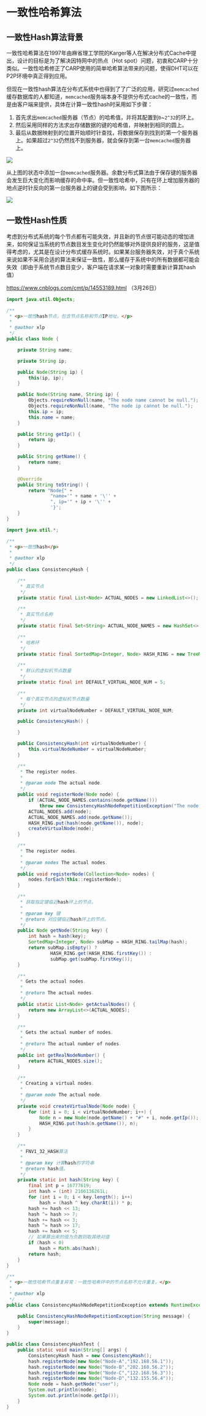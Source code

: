 # 一致性哈希算法

## 一致性Hash算法背景

一致性哈希算法在1997年由麻省理工学院的Karger等人在解决分布式Cache中提出，设计的目标是为了解决因特网中的热点（Hot spot）问题，初衷和CARP十分类似。一致性哈希修正了CARP使用的简单哈希算法带来的问题，使得DHT可以在P2P环境中真正得到应用。

但现在一致性hash算法在分布式系统中也得到了了广泛的应用，研究过`memcached`缓存数据库的人都知道，`memcached`服务端本身不提供分布式cache的一致性，而是由客户端来提供，具体在计算一致性hash时采用如下步骤：

1. 首先求出`memcached`服务器（节点）的哈希值，并将其配置到`0`~`2^32`的环上。
2. 然后采用同样的方法求出存储数据的键的哈希值，并映射到相同的圆上。
3. 最后从数据映射到的位置开始顺时针查找，将数据保存到找到的第一个服务器上。如果超过`2^32`仍然找不到服务器，就会保存到第一台`memcached`服务器上。

![](images/consistency_hash_1.png)

从上图的状态中添加一台`memcached`服务器。余数分布式算法由于保存键的服务器会发生巨大变化而影响缓存的命中率。但一致性哈希中，只有在环上增加服务器的地点逆时针反向的第一台服务器上的键会受到影响，如下图所示：

![](images/consistency_hash_2.png)

## 一致性Hash性质

考虑到分布式系统的每个节点都有可能失效，并且新的节点很可能动态的增加进来，如何保证当系统的节点数目发生变化时仍然能够对外提供良好的服务，这是值得考虑的，尤其是在设计分布式缓存系统时。如果某台服务器失效，对于真个系统来说如果不采用合适的算法来保证一致性，那么缓存于系统中的所有数据都可能会失效（即由于系统节点数目变少，客户端在请求某一对象时需要重新计算其hash值）



https://www.cnblogs.com/cmt/p/14553189.html   （3月26日）





```java
import java.util.Objects;

/**
 * <p>一致性hash节点，包含节点名称和节点IP地址。</p>
 *
 * @author xlp
 */
public class Node {

    private String name;

    private String ip;

    public Node(String ip) {
        this(ip, ip);
    }

    public Node(String name, String ip) {
        Objects.requireNonNull(name, "The node name cannot be null.");
        Objects.requireNonNull(name, "The node ip cannot be null.");
        this.ip = ip;
        this.name = name;
    }

    public String getIp() {
        return ip;
    }

    public String getName() {
        return name;
    }

    @Override
    public String toString() {
        return "Node{" +
                "name='" + name + '\'' +
                ", ip='" + ip + '\'' +
                '}';
    }
}
```


```java
import java.util.*;

/**
 * <p>一致性hash</p>
 *
 * @author xlp
 */
public class ConsistencyHash {

    /**
     * 真实节点
     */
    private static final List<Node> ACTUAL_NODES = new LinkedList<>();

    /**
     * 真实节点名称
     */
    private static final Set<String> ACTUAL_NODE_NAMES = new HashSet<>();

    /**
     * 哈希环
     */
    private static final SortedMap<Integer, Node> HASH_RING = new TreeMap<>();

    /**
     * 默认的虚拟机节点数量
     */
    private static final int DEFAULT_VIRTUAL_NODE_NUM = 5;

    /**
     * 每个真实节点的虚拟机节点数量
     */
    private int virtualNodeNumber = DEFAULT_VIRTUAL_NODE_NUM;

    public ConsistencyHash() {

    }

    public ConsistencyHash(int virtualNodeNumber) {
        this.virtualNodeNumber = virtualNodeNumber;
    }

    /**
     * The register nodes.
     *
     * @param node The actual node.
     */
    public void registerNode(Node node) {
        if (ACTUAL_NODE_NAMES.contains(node.getName()))
            throw new ConsistencyHashNodeRepetitionException("The node name '" + node.getName() + "' already exists.");
        ACTUAL_NODES.add(node);
        ACTUAL_NODE_NAMES.add(node.getName());
        HASH_RING.put(hash(node.getName()), node);
        createVirtualNode(node);
    }

    /**
     * The register nodes.
     *
     * @param nodes The actual nodes.
     */
    public void registerNode(Collection<Node> nodes) {
        nodes.forEach(this::registerNode);
    }

    /**
     * 获取指定键临近hash环上的节点。
     *
     * @param key 键
     * @return 对应键临近hash环上的节点。
     */
    public Node getNode(String key) {
        int hash = hash(key);
        SortedMap<Integer, Node> subMap = HASH_RING.tailMap(hash);
        return subMap.isEmpty() ?
                HASH_RING.get(HASH_RING.firstKey()) :
                subMap.get(subMap.firstKey());
    }

    /**
     * Gets the actual nodes.
     *
     * @return The actual nodes.
     */
    public static List<Node> getActualNodes() {
        return new ArrayList<>(ACTUAL_NODES);
    }

    /**
     * Gets the actual number of nodes.
     *
     * @return The actual number of nodes.
     */
    public int getRealNodeNumber() {
        return ACTUAL_NODES.size();
    }

    /**
     * Creating a virtual nodes.
     *
     * @param node The actual node.
     */
    private void createVirtualNode(Node node) {
        for (int i = 0; i < virtualNodeNumber; i++) {
            Node n = new Node(node.getName() + "#" + i, node.getIp());
            HASH_RING.put(hash(n.getName()), n);
        }
    }

    /**
     * FNV1_32_HASH算法
     *
     * @param key 计算hash的字符串
     * @return hash值。
     */
    private static int hash(String key) {
        final int p = 16777619;
        int hash = (int) 2166136261L;
        for (int i = 0; i < key.length(); i++)
            hash = (hash ^ key.charAt(i)) * p;
        hash += hash << 13;
        hash ^= hash >> 7;
        hash += hash << 3;
        hash ^= hash >> 17;
        hash += hash << 5;
        // 如果算出来的值为负数则取其绝对值
        if (hash < 0)
            hash = Math.abs(hash);
        return hash;
    }
}
```

```java
/**
 * <p>一致性哈希节点重复异常：一致性哈希环中的节点名称不允许重复。</p>
 *
 * @author xlp
 */
public class ConsistencyHashNodeRepetitionException extends RuntimeException {

    public ConsistencyHashNodeRepetitionException(String message) {
        super(message);
    }
}
```

```java
public class ConsistencyHashTest {
    public static void main(String[] args) {
        ConsistencyHash hash = new ConsistencyHash();
        hash.registerNode(new Node("Node-A","192.168.56.1"));
        hash.registerNode(new Node("Node-B","202.168.56.2"));
        hash.registerNode(new Node("Node-C","122.168.56.3"));
        hash.registerNode(new Node("Node-D","132.155.56.4"));
        Node node = hash.getNode("user");
        System.out.println(node);
        System.out.println(node.getIp());
    }
}
```